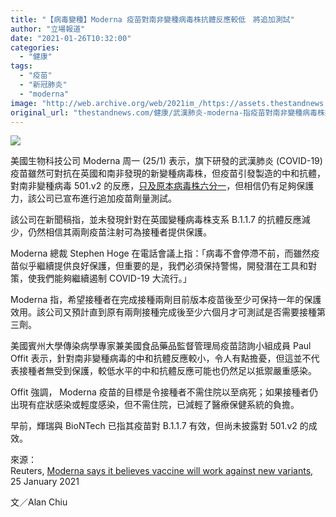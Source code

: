 ```yaml
---
title: "【病毒變種】Moderna 疫苗對南非變種病毒株抗體反應較低　將追加測試"
author: "立場報道"
date: "2021-01-26T10:32:00"
categories:
  - "健康"
tags:
  - "疫苗"
  - "新冠肺炎"
  - "moderna"
image: "http://web.archive.org/web/2021im_/https://assets.thestandnews.com/media/photos/20210126-05_Dot5H_Pj6Aj7o.png"
original_url: "thestandnews.com/健康/武漢肺炎-moderna-指疫苗對南非變種病毒株抗體反應較低-將追加測試"
---
```

![](http://web.archive.org/web/2021im_/https://assets.thestandnews.com/media/photos/20210126-05_Dot5H_Pj6Aj7o.png)

美國生物科技公司 Moderna 周一 (25/1) 表示，旗下研發的武漢肺炎 (COVID-19) 疫苗雖然可對抗在英國和南非發現的新變種病毒株，但疫苗引發製造的中和抗體，對南非變種病毒 501.v2 的反應，[只及原本病毒株六分一](http://web.archive.org/web/20211229091858/https://investors.modernatx.com/static-files/1f770088-5909-457b-af99-7ff2454ba28a)，但相信仍有足夠保護力，該公司已宣布進行追加疫苗劑量測試。

該公司在新聞稿指，並未發現針對在英國變種病毒株支系 B.1.1.7 的抗體反應減少，仍然相信其兩劑疫苗注射可為接種者提供保護。

Moderna 總裁 Stephen Hoge 在電話會議上指：「病毒不會停滯不前，而雖然疫苗似乎繼續提供良好保護，但重要的是，我們必須保持警惕，開發潛在工具和對策，使我們能夠繼續遏制 COVID-19 大流行。」

Moderna 指，希望接種者在完成接種兩劑目前版本疫苗後至少可保持一年的保護效用。該公司又預計直到原有兩劑接種完成後至少六個月才可測試是否需要接種第三劑。

美國賓州大學傳染病學專家兼美國食品藥品監督管理局疫苗諮詢小組成員 Paul Offit 表示，針對南非變種病毒的中和抗體反應較小，令人有點擔憂，但這並不代表接種者無受到保護，較低水平的中和抗體反應可能也仍然足以抵禦嚴重感染。

Offit 強調， Moderna 疫苗的目標是令接種者不需住院以至病死；如果接種者仍出現有症狀感染或輕度感染，但不需住院，已減輕了醫療保健系統的負擔。

早前，輝瑞與 BioNTech 已指其疫苗對 B.1.1.7 有效，但尚未披露對 501.v2 的成效。

來源：  
Reuters, [Moderna says it believes vaccine will work against new variants](http://web.archive.org/web/20211229091858/https://www.reuters.com/article/us-health-coronavirus-moderna/moderna-says-it-believes-vaccine-will-work-against-new-variants-idUSKBN29U1HC), 25 January 2021

文／Alan Chiu